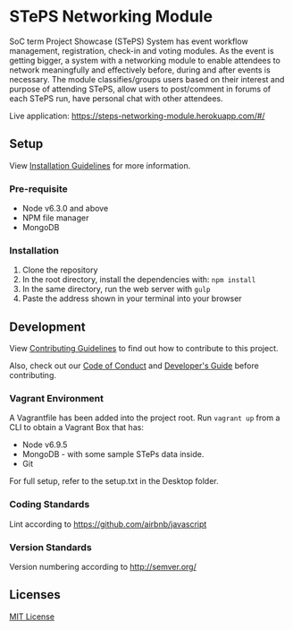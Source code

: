 # STePS Networking Module
SoC term Project Showcase (STePS) System has event workflow management, registration, check-in and voting modules. As the event is getting bigger, a system with a networking module to enable attendees to network meaningfully and effectively before, during and after events is necessary. The module classifies/groups users based on their interest and purpose of attending STePS, allow users to post/comment in forums of each STePS run, have personal chat with other attendees.

Live application: https://steps-networking-module.herokuapp.com/#/

## Setup
View [Installation Guidelines](./INSTALL.md) for more information.

### Pre-requisite
* Node v6.3.0 and above
* NPM file manager
* MongoDB

### Installation
1. Clone the repository
2. In the root directory, install the dependencies with: `npm install`
3. In the same directory, run the web server with `gulp`
4. Paste the address shown in your terminal into your browser

## Development
View [Contributing Guidelines](./CONTRIBUTING.md) to find out how to contribute to this project.

Also, check out our [Code of Conduct](./CODE_OF_CONDUCT.md) and [Developer's Guide](./documentation/DevGuide.pdf)  before contributing.

### Vagrant Environment
A Vagrantfile has been added into the project root. Run ```vagrant up``` from a CLI to obtain a Vagrant Box that has:
* Node v6.9.5
* MongoDB - with some sample STePs data inside.
* Git

For full setup, refer to the setup.txt in the Desktop folder.

### Coding Standards
Lint according to https://github.com/airbnb/javascript

### Version Standards
Version numbering according to http://semver.org/


## Licenses
[MIT License](./LICENSE.md)
